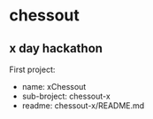 # chessout

## x day hackathon

First project:
 - name: xChessout
 - sub-broject: chessout-x
 - readme: chessout-x/README.md 
 

